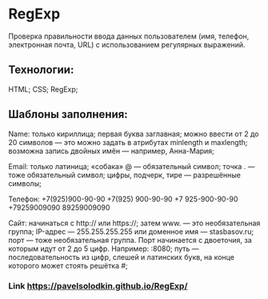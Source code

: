 # RegExp 
Проверка правильности ввода данных пользователем (имя, телефон, электронная почта, URL) с использованием регулярных выражений.

## Технологии:
HTML; CSS; RegExp;

## Шаблоны заполнения:
Name:
только кириллица;
первая буква заглавная;
можно ввести от 2 до 20 символов — это можно задать в атрибутах minlength и maxlength;
возможна запись двойных имён — например, Анна-Мария;

Email:
только латиница;
«собака» @ — обязательный символ;
точка . — тоже обязательный символ;
цифры, подчерк, тире — разрешённые символы;

Телефон:
+7(925)900-90-90
+7(925) 900-90-90
+7 925-900-90-90
+79259009090
89259009090

Сайт:
начинаться с http:// или https://;
затем www. — это необязательная группа;
IP-адрес — 255.255.255.255 или доменное имя — stasbasov.ru;
порт — тоже необязательная группа. Порт начинается с двоеточия, за которым идут от 2 до 5 цифр. Например: :8080;
путь — последовательность из цифр, слешей и латинских букв, на конце которого может стоять решётка #;

### Link https://pavelsolodkin.github.io/RegExp/
